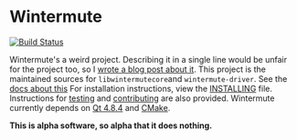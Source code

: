 # Wintermute

[![Build Status](https://travis-ci.org/jalcine/libwintermutecore.svg?branch=develop)](https://travis-ci.org/jalcine/libwintermutecore)

Wintermute's a weird project. Describing it in a single line would be unfair
for the project too, so I [wrote a blog post about it][blogpost]. This project
is the maintained sources for `libwintermutecore`and `wintermute-driver`.
See the [docs about this](./doc/LibraryAsCore.markdown) For installation 
instructions, view the [INSTALLING][] file. Instructions for [testing][] 
and [contributing][] are also provided. Wintermute currently depends on 
[Qt 4.8.4][qt] and [CMake][].

**This is alpha software, so alpha that it does nothing.**

[blogpost]: http://jalcine.me
[installing]: ./INSTALLING.markdown
[testing]: ./TESTING.markdown
[contributing]: ./CONTRIBUTING.markdown
[qt]: http://qt-project.org/downloads
[cmake]: http://cmake.org
